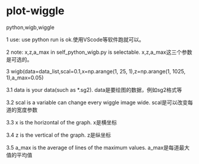 # plot-wiggle
python,wigb,wiggle

1 use: use python run is ok.使用VScode等软件跑就可以。

2 note: x,z,a_max in self_python_wigb.py is selectable. x,z,a_max这三个参数是可选的。

3 wigb(data=data_list,scal=0.1,x=np.arange(1, 25, 1),z=np.arange(1, 1025, 1),a_max=0.05)

3.1 data is your data(such as *.sg2). data是要绘图的数据，例如sg2格式等

3.2 scal is a variable can change every wiggle image wide. scal是可以改变每道的宽度参数

3.3 x is the horizontal of the graph. x是横坐标

3.4 z is the vertical of the graph. z是纵坐标

3.5 a_max is the average of lines of the maximum values. a_max是每道最大值的平均值
